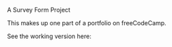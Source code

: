 A Survey Form Project

This makes up one part of a portfolio on freeCodeCamp.

See the working version here:


